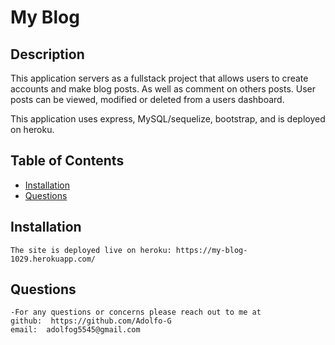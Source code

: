 
  
  # My Blog
  ## Description

  This application servers as a fullstack project that allows users to create accounts and make blog posts. As well as comment on others posts. User posts can be viewed, modified or deleted from a users dashboard.
  
  This application uses express, MySQL/sequelize, bootstrap, and is deployed on heroku.

  ## Table of Contents
  * [Installation](#installation)
  * [Questions](#questions)

  ## Installation
    The site is deployed live on heroku: https://my-blog-1029.herokuapp.com/

  ## Questions
    -For any questions or concerns please reach out to me at
    github:  https://github.com/Adolfo-G
    email:  adolfog5545@gmail.com
    
